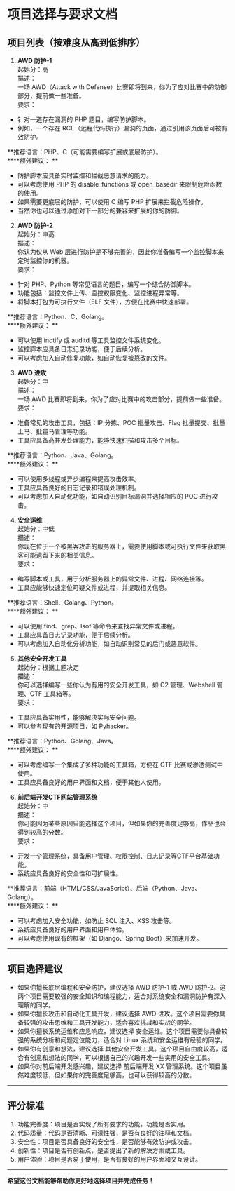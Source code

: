 # 项目选择与要求文档
## 项目列表（按难度从高到低排序）

1. **AWD 防护-1**  
   起始分：高  
   描述：  
   一场 AWD（Attack with Defense）比赛即将到来，你为了应对比赛中的防御部分，提前做一些准备。  
   要求：

+ 针对一道存在漏洞的 PHP 题目，编写防护脚本。  
+ 例如，一个存在 RCE（远程代码执行）漏洞的页面，通过引用该页面后可被有效防护。

**推荐语言：PHP、C（可能需要编写扩展或底层防护）。  
****额外建议：  **

+ 防护脚本应具备实时监控和拦截恶意请求的能力。  
+ 可以考虑使用 PHP 的 disable_functions 或 open_basedir 来限制危险函数的使用。  
+ 如果需要更底层的防护，可以使用 C 编写 PHP 扩展来拦截危险操作。
+ 当然你也可以通过添加对下一部分的兼容来扩展的你的防御。

2. **AWD 防护-2**  
   起始分：中高  
   描述：  
   你认为仅从 Web 层进行防护是不够完善的，因此你准备编写一个监控脚本来定时监控你的机器。  
   要求：

+ 针对 PHP、Python 等常见语言的题目，编写一个综合防御脚本。  
+ 功能包括：监控文件上传、监控权限变化、监控进程异常等。  
+ 将脚本打包为可执行文件（ELF 文件），方便在比赛中快速部署。

**推荐语言：Python、C、Golang。  
****额外建议：  **

+ 可以使用 inotify 或 auditd 等工具监控文件系统变化。  
+ 监控脚本应具备日志记录功能，便于后续分析。  
+ 可以考虑加入自动修复功能，如自动恢复被篡改的文件。

3. **AWD 进攻**  
   起始分：中  
   描述：  
   一场 AWD 比赛即将到来，你为了应对比赛中的攻击部分，提前做一些准备。  
   要求：

+ 准备常见的攻击工具，包括：IP 分拣、POC 批量攻击、Flag 批量提交、批量上马、批量马管理等功能。  
+ 工具应具备高并发处理能力，能够快速扫描和攻击多个目标。

**推荐语言：Python、Java、Golang。  
****额外建议：  **

+ 可以使用多线程或异步编程来提高攻击效率。  
+ 工具应具备良好的日志记录和错误处理机制。  
+ 可以考虑加入自动化功能，如自动识别目标漏洞并选择相应的 POC 进行攻击。

4. **安全运维**  
   起始分：中低  
   描述：  
   你现在位于一个被黑客攻击的服务器上，需要使用脚本或可执行文件来获取黑客可能遗留下来的相关信息。  
   要求：

+ 编写脚本或工具，用于分析服务器上的异常文件、进程、网络连接等。  
+ 工具应能够快速定位可疑文件或进程，并提取相关信息。

**推荐语言：Shell、Golang、Python。  
****额外建议：  **

+ 可以使用 find、grep、lsof 等命令来查找异常文件或进程。  
+ 工具应具备日志记录功能，便于后续分析。  
+ 可以考虑加入自动化分析功能，如自动识别常见的后门或恶意软件。

5. **其他安全开发工具**  
   起始分：根据主题决定  
   描述：  
   你可以选择编写一些你认为有用的安全开发工具，如 C2 管理、Webshell 管理、CTF 工具箱等。  
   要求：

+ 工具应具备实用性，能够解决实际安全问题。  
+ 可以参考现有的开源项目，如 Pyhacker。

**推荐语言：Python、Golang、Java。  
****额外建议：  **

+ 可以考虑编写一个集成了多种功能的工具箱，方便在 CTF 比赛或渗透测试中使用。  
+ 工具应具备良好的用户界面和文档，便于其他人使用。

6. **前后端开发CTF网站管理系统**  
   起始分：中  
   描述：  
   你可能因为某些原因只能选择这个项目，但如果你的完善度足够高，作品也会得到较高的分数。  
   要求：

+ 开发一个管理系统，具备用户管理、权限控制、日志记录等CTF平台基础功能。  
+ 系统应具备良好的安全性和可扩展性。

**推荐语言：前端（HTML/CSS/JavaScript）、后端（Python、Java、Golang）。  
****额外建议：  **

+ 可以考虑加入安全功能，如防止 SQL 注入、XSS 攻击等。  
+ 系统应具备良好的用户界面和用户体验。  
+ 可以考虑使用现有的框架（如 Django、Spring Boot）来加速开发。

---

<h2 id="DN77z">项目选择建议</h2>

+ 如果你擅长底层编程和安全防护，建议选择 AWD 防护-1 或 AWD 防护-2。这两个项目需要较强的安全知识和编程能力，适合对系统安全和漏洞防护有深入理解的同学。
+ 如果你擅长攻击和自动化工具开发，建议选择 AWD 进攻。这个项目需要你具备较强的攻击思维和工具开发能力，适合喜欢挑战和实战的同学。
+ 如果你擅长系统运维和应急响应，建议选择 安全运维。这个项目需要你具备较强的系统分析和问题定位能力，适合对 Linux 系统和安全运维有经验的同学。
+ 如果你有创意和想法，建议选择 其他安全开发工具。这个项目自由度较高，适合有创意和想法的同学，可以根据自己的兴趣开发一些实用的安全工具。
+ 如果你对前后端开发感兴趣，建议选择 前后端开发 XX 管理系统。这个项目虽然难度较低，但如果你的完善度足够高，也可以获得较高的分数。

---

<h2 id="kEXxV">评分标准</h2>

1. 功能完善度：项目是否实现了所有要求的功能，功能是否实用。
2. 代码质量：代码是否清晰、可读性强，是否有良好的注释和文档。
3. 安全性：项目是否具备良好的安全性，是否能够有效防护或攻击。
4. 创新性：项目是否有创新点，是否提出了新的解决方案或工具。
5. 用户体验：项目是否易于使用，是否有良好的用户界面和交互设计。

---

**希望这份文档能够帮助你更好地选择项目并完成任务！**
